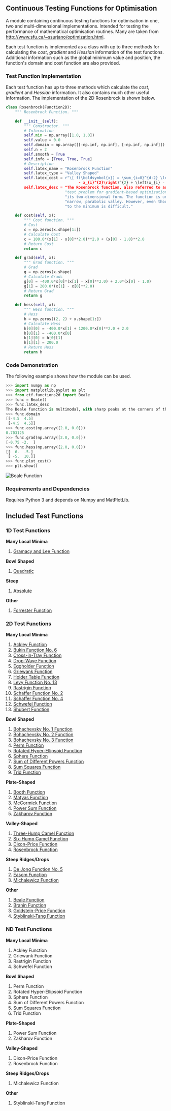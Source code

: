 ## Continuous Testing Functions for Optimisation

A module containing continuous testing functions for optimisation in one, two and multi-dimensional implementations. Intended for testing the performance of mathematical optimisation routines. Many are taken from http://www.sfu.ca/~ssurjano/optimization.html.

Each test function is implemented as a class with up to three methods for calculating the *cost*, *gradient* and *Hessian* information of the test functions. Additional information such as the global minimum value and position, the function's domain and cost function are also provided.


### Test Function Implementation

Each test function has up to three methods which calculate the *cost*, *gradient* and *Hessian* information. It also contains much other useful information. The implementation of the 2D Rosenbrock is shown below.

```python
class Rosenbrock(Function2D):
    """ Rosenbrock Function. """

    def __init__(self):
        """ Constructor. """
        # Information
        self.min = np.array([1.0, 1.0])
        self.value = 0.0
        self.domain = np.array([[-np.inf, np.inf], [-np.inf, np.inf]])
        self.n = 2
        self.smooth = True
        self.info = [True, True, True]
        # Description
        self.latex_name = "Rosenbrock Function"
        self.latex_type = "Valley Shaped"
        self.latex_cost = r"\[ f(\boldsymbol{x}) = \sum_{i=0}^{d-2} \left[ 100 \left(x_{i+1} 
                                - x_{i}^{2}\right)^{2} + \left(x_{i} - 1\right)^{2}\right] \]"
        self.latex_desc = "The Rosenbrock function, also referred to as the Valley or Banana function, is a popular " \
                          "test problem for gradient-based optimization algorithms. It is shown in the plot above in " \
                          "its two-dimensional form. The function is unimodal, and the global minimum lies in a " \
                          "narrow, parabolic valley. However, even though this valley is easy to find, convergence " \
                          "to the minimum is difficult."

    def cost(self, x):
        """ Cost function. """
        # Cost
        c = np.zeros(x.shape[1:])
        # Calculate Cost
        c = 100.0*(x[1] - x[0]**2.0)**2.0 + (x[0] - 1.0)**2.0
        # Return Cost
        return c

    def grad(self, x):
        """ Grad function. """
        # Grad
        g = np.zeros(x.shape)
        # Calculate Grads
        g[0] = -400.0*x[0]*(x[1] - x[0]**2.0) + 2.0*(x[0] - 1.0)
        g[1] = 200.0*(x[1] - x[0]**2.0)
        # Return Grad
        return g

    def hess(self, x):
        """ Hess function. """
        # Hess
        h = np.zeros((2, 2) + x.shape[1:])
        # Calculate Hess
        h[0][0] = -400.0*x[1] + 1200.0*x[0]**2.0 + 2.0
        h[0][1] = -400.0*x[0]
        h[1][0] = h[0][1]
        h[1][1] = 200.0
        # Return Hess
        return h
```


### Code Demonstration

The following example shows how the module can be used.

```python
>>> import numpy as np
>>> import matplotlib.pyplot as plt
>>> from ctf.functions2d import Beale
>>> func = Beale()
>>> func.latex_desc
The Beale function is multimodal, with sharp peaks at the corners of the input domain. 
>>> func.domain
[[-4.5  4.5]
 [-4.5  4.5]]
>>> func.cost(np.array([2.0, 0.0]))
0.703125
>>> func.grad(np.array([2.0, 0.0]))
[-0.75 -2.  ]
>>> func.hess(np.array([2.0, 0.0]))
[[  6.  -5.]
 [ -5.  10.]]
>>> func.plot_cost()
>>> plt.show()
```

![Beale Function](/examples/functions2d/images/beale.png)


### Requirements and Dependencies

Requires Python 3 and depends on Numpy and MatPlotLib.


## Included Test Functions

### 1D Test Functions

**Many Local Minima**

  1. [Gramacy and Lee Function](/examples/functions1d/images/gramacy_lee.png)


**Bowl Shaped**

  1. [Quadratic](/examples/functions1d/images/quadratic.png)


**Steep**

  1. [Absolute](/examples/functions1d/images/absolute.png)


**Other**

  1. [Forrester Function](/examples/functions1d/images/forrester.png)


### 2D Test Functions

**Many Local Minima**

  1. [Ackley Function](/examples/functions2d/images/ackley.png)
  1. [Bukin Function No. 6](/examples/functions2d/images/bukin_6.png)
  1. [Cross-in-Tray Function](/examples/functions2d/images/cross_in_tray.png)
  1. [Drop-Wave Function](/examples/functions2d/images/drop_wave.png)
  1. [Eggholder Function](/examples/functions2d/images/eggholder.png)
  1. [Griewank Function](/examples/functions2d/images/griewank.png)
  1. [Holder Table Function](/examples/functions2d/images/holder_table.png)
  1. [Levy Function No. 13](/examples/functions2d/images/levy_13.png)
  1. [Rastrigin Function](/examples/functions2d/images/rastrigin.png)
  1. [Schaffer Function No. 2](/examples/functions2d/images/schaffer_2.png)
  1. [Schaffer Function No. 4](/examples/functions2d/images/schaffer_4.png)
  1. [Schwefel Function](/examples/functions2d/images/schwefel.png)
  1. [Shubert Function](/examples/functions2d/images/shubert.png)


**Bowl Shaped**

  1. [Bohachevsky No. 1 Function](/examples/functions2d/images/bohachevsky_1.png)
  1. [Bohachevsky No. 2 Function](/examples/functions2d/images/bohachevsky_2.png)
  1. [Bohachevsky No. 3 Function](/examples/functions2d/images/bohachevsky_3.png)
  1. [Perm Function](/examples/functions2d/images/perm.png)
  1. [Rotated Hyper-Ellipsoid Function](/examples/functions2d/images/rotated_hyper_ellipsoid.png)
  1. [Sphere Function](/examples/functions2d/images/sphere.png)
  1. [Sum of Different Powers Function](/examples/functions2d/images/sum_of_different_powers.png)
  1. [Sum Squares Function](/examples/functions2d/images/sum_squares.png)
  1. [Trid Function](/examples/functions2d/images/trid.png)


**Plate-Shaped**

  1. [Booth Function](/examples/functions2d/images/booth.png)
  1. [Matyas Function](/examples/functions2d/images/matyas.png)
  1. [McCormick Function](/examples/functions2d/images/mccormick.png)
  1. [Power Sum Function](/examples/functions2d/images/power_sum.png)
  1. [Zakharov Function](/examples/functions2d/images/zakharov.png)


**Valley-Shaped**

  1. [Three-Hump Camel Function](/examples/functions2d/images/three_hump_camel.png)
  1. [Six-Hump Camel Function](/examples/functions2d/images/six_hump_camel.png)
  1. [Dixon-Price Function](/examples/functions2d/images/dixon_price.png)
  1. [Rosenbrock Function](/examples/functions2d/images/rosenbrock.png)


**Steep Ridges/Drops**

  1. [De Jong Function No. 5](/examples/functions2d/images/de_jong_5.png)
  1. [Easom Function](/examples/functions2d/images/easom.png)
  1. [Michalewicz Function](/examples/functions2d/images/michalewicz.png)


**Other**

  1. [Beale Function](/examples/functions2d/images/beale.png)
  1. [Branin Function](/examples/functions2d/images/branin.png)
  1. [Goldstein-Price Function](/examples/functions2d/images/goldstein_price.png)
  1. [Styblinski-Tang Function](/examples/functions2d/images/styblinski_tang.png)


### ND Test Functions

**Many Local Minima**

  1. Ackley Function
  1. Griewank Function
  1. Rastrigin Function
  1. Schwefel Function


**Bowl Shaped**

  1. Perm Function
  1. Rotated Hyper-Ellipsoid Function
  1. Sphere Function
  1. Sum of Different Powers Function
  1. Sum Squares Function
  1. Trid Function


**Plate-Shaped**

  1. Power Sum Function
  1. Zakharov Function


**Valley-Shaped**

  1. Dixon-Price Function
  1. Rosenbrock Function


**Steep Ridges/Drops**

  1. Michalewicz Function


**Other**

  1. Styblinski-Tang Function


